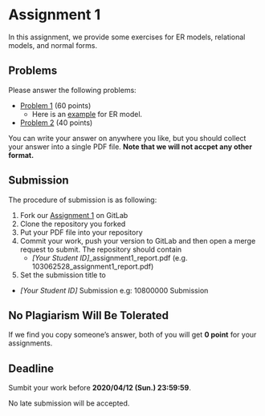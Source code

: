 # Assignment 1

In this assignment, we provide some exercises for ER models, relational models, and normal forms.

## Problems

Please answer the following problems:

- [Problem 1](problem1.md) (60 points)
  - Here is an [example](example.md) for ER model.
- [Problem 2](problem2.md) (40 points)

You can write your answer on anywhere you like, but you should collect your answer into a single PDF file. **Note that we will not accpet any other format.**

## Submission

The procedure of submission is as following:

1. Fork our [Assignment 1](https://shwu10.cs.nthu.edu.tw/courses/databases/2020-spring/db20-assignment-1) on GitLab
2. Clone the repository you forked
3. Put your PDF file into your repository
4. Commit your work, push your version to GitLab and then open a merge request to submit. The repository should contain
	- *[Your Student ID]*_assignment1_report.pdf (e.g. 103062528_assignment1_report.pdf)
5. Set the submission title to
  - *[Your Student ID]* Submission e.g: 10800000 Submission

## No Plagiarism Will Be Tolerated

If we find you copy someone’s answer, both of you will get **0 point** for your assignments.

## Deadline

Sumbit your work before **2020/04/12 (Sun.) 23:59:59**.

No late submission will be accepted.
